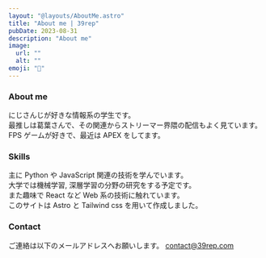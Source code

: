 ```yaml
---
layout: "@layouts/AboutMe.astro"
title: "About me | 39rep"
pubDate: 2023-08-31
description: "About me"
image:
  url: ""
  alt: ""
emoji: "🌻"
---
```


### About me

にじさんじが好きな情報系の学生です。  
最推しは葛葉さんで、その関連からストリーマー界隈の配信もよく見ています。  
FPS ゲームが好きで、最近は APEX をしてます。

### Skills

主に Python や JavaScript 関連の技術を学んでいます。  
大学では機械学習, 深層学習の分野の研究をする予定です。  
また趣味で React など Web 系の技術に触れています。  
このサイトは Astro と Tailwind css を用いて作成しました。

### Contact
ご連絡は以下のメールアドレスへお願いします。
contact@39rep.com
